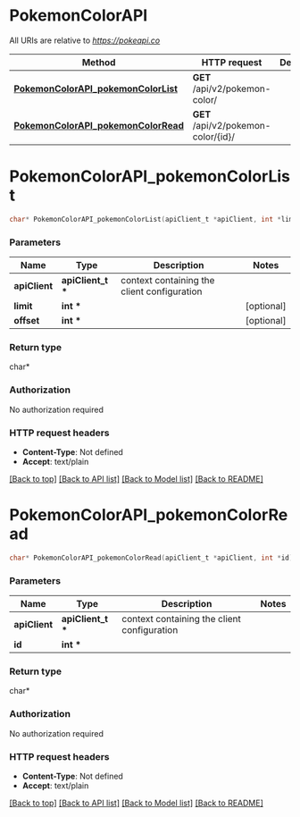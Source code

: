 # PokemonColorAPI

All URIs are relative to *https://pokeapi.co*

Method | HTTP request | Description
------------- | ------------- | -------------
[**PokemonColorAPI_pokemonColorList**](PokemonColorAPI.md#PokemonColorAPI_pokemonColorList) | **GET** /api/v2/pokemon-color/ | 
[**PokemonColorAPI_pokemonColorRead**](PokemonColorAPI.md#PokemonColorAPI_pokemonColorRead) | **GET** /api/v2/pokemon-color/{id}/ | 


# **PokemonColorAPI_pokemonColorList**
```c
char* PokemonColorAPI_pokemonColorList(apiClient_t *apiClient, int *limit, int *offset);
```

### Parameters
Name | Type | Description  | Notes
------------- | ------------- | ------------- | -------------
**apiClient** | **apiClient_t \*** | context containing the client configuration |
**limit** | **int \*** |  | [optional] 
**offset** | **int \*** |  | [optional] 

### Return type

char*



### Authorization

No authorization required

### HTTP request headers

 - **Content-Type**: Not defined
 - **Accept**: text/plain

[[Back to top]](#) [[Back to API list]](../README.md#documentation-for-api-endpoints) [[Back to Model list]](../README.md#documentation-for-models) [[Back to README]](../README.md)

# **PokemonColorAPI_pokemonColorRead**
```c
char* PokemonColorAPI_pokemonColorRead(apiClient_t *apiClient, int *id);
```

### Parameters
Name | Type | Description  | Notes
------------- | ------------- | ------------- | -------------
**apiClient** | **apiClient_t \*** | context containing the client configuration |
**id** | **int \*** |  | 

### Return type

char*



### Authorization

No authorization required

### HTTP request headers

 - **Content-Type**: Not defined
 - **Accept**: text/plain

[[Back to top]](#) [[Back to API list]](../README.md#documentation-for-api-endpoints) [[Back to Model list]](../README.md#documentation-for-models) [[Back to README]](../README.md)


